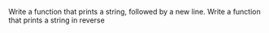 Write a function that prints a string, followed by a new line.
Write a function that prints a string in reverse
